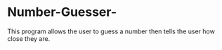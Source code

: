 # Number-Guesser-
This program allows the user to guess a number then tells the user how close they are.
